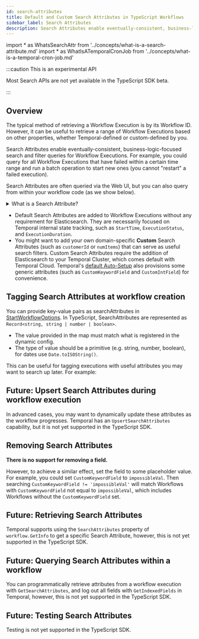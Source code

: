 ```yaml
---
id: search-attributes
title: Default and Custom Search Attributes in TypeScript Workflows
sidebar_label: Search Attributes
description: Search Attributes enable eventually-consistent, business-logic-focused search and filter queries for Workflow Executions. Most Search APIs are not yet available in the TypeScript SDK beta.
---
```


<!-- prettier-ignore -->

import * as WhatsSearchAttr from '../concepts/what-is-a-search-attribute.md'
import * as WhatIsATemporalCronJob from '../concepts/what-is-a-temporal-cron-job.md'

:::caution This is an experimental API

Most Search APIs are not yet available in the TypeScript SDK beta.

:::

## Overview

The typical method of retrieving a Workflow Execution is by its Workflow ID.
However, it can be useful to retrieve a range of Workflow Executions based on other properties, whether Temporal-defined or custom-defined by you.

Search Attributes enable eventually-consistent, business-logic-focused search and filter queries for Workflow Executions.
For example, you could query for all Workflow Executions that have failed within a certain time range and run a batch operation to start new ones (you cannot "restart" a failed execution).

Search Attributes are often queried via the Web UI, but you can also query from within your workflow code (as we show below).

<details>
<summary>What is a Search Attribute?
</summary>

<WhatsSearchAttr.default />

</details>

- <preview page={WhatsSearchAttr}>Default Search Attributes</preview> are added to Workflow Executions without any requirement for Elasticsearch.
  They are necessarily focused on Temporal internal state tracking, such as `StartTime`, `ExecutionStatus`, and `ExecutionDuration`.
- You might want to add your own domain-specific **Custom** Search Attributes (such as `customerId` or `numItems`) that can serve as useful search filters. Custom Search Attributes require the addition of Elasticsearch to your Temporal Cluster, which comes default with Temporal Cloud. Temporal's [default Auto-Setup](/blog/auto-setup/#temporal-server-setup) also provisions some generic attributes (such as `CustomKeywordField` and `CustomIntField`) for convenience.

## Tagging Search Attributes at workflow creation

You can provide key-value pairs as searchAttributes in [StartWorkflowOptions](https://typescript.temporal.io/api/interfaces/client.WorkflowOptions#searchattributes).
In TypeScript, SearchAttributes are represented as `Record<string, string | number | boolean>`.

- The value provided in the map must match what is registered in the dynamic config.
- The type of value should be a primitive (e.g. string, number, boolean), for dates use `Date.toISOString()`.

This can be useful for tagging executions with useful attributes you may want to search up later. For example:

<!--SNIPSTART typescript-search-attributes-at-creation-->
<!--SNIPEND-->

## Future: Upsert Search Attributes during workflow execution

In advanced cases, you may want to dynamically update these attributes as the workflow progresses.
Temporal has an `UpsertSearchAttributes` capability, but it is not yet supported in the TypeScript SDK.

## Removing Search Attributes

**There is no support for removing a field.**

However, to achieve a similar effect, set the field to some placeholder value.
For example, you could set `CustomKeywordField` to `impossibleVal`.
Then searching `CustomKeywordField != 'impossibleVal'` will match Workflows with `CustomKeywordField` not equal to `impossibleVal`, which includes Workflows without the `CustomKeywordField` set.

## Future: Retrieving Search Attributes

Temporal supports using the `SearchAttributes` property of `workflow.GetInfo` to get a specific Search Attribute, however, this is not yet supported in the TypeScript SDK.

## Future: Querying Search Attributes within a workflow

You can programmatically retrieve attributes from a workflow execution with `GetSearchAttributes`, and log out all fields with `GetIndexedFields` in Temporal, however, this is not yet supported in the TypeScript SDK.

## Future: Testing Search Attributes

Testing is not yet supported in the TypeScript SDK.
